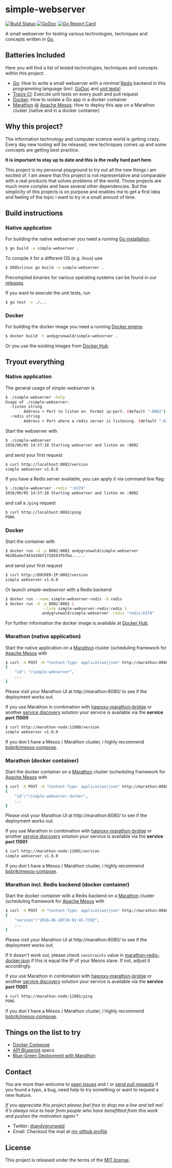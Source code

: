 # simple-webserver

[![Build Status](https://travis-ci.org/andygrunwald/simple-webserver.svg?branch=master)](https://travis-ci.org/andygrunwald/simple-webserver)
[![GoDoc](https://godoc.org/github.com/andygrunwald/simple-webserver?status.svg)](https://godoc.org/github.com/andygrunwald/simple-webserver)
[![Go Report Card](https://goreportcard.com/badge/github.com/andygrunwald/simple-webserver)](https://goreportcard.com/report/github.com/andygrunwald/simple-webserver)

A small webserver for testing various technologies, techniques and concepts written in [Go](http://golang.org/).

## Batteries Included

Here you will find a list of tested technologies, techniques and concepts within this project:

* [Go](http://golang.org/): How to write a small webserver with a minimal [Redis](http://redis.io/) backend in this programming language (incl. [GoDoc](https://godoc.org/github.com/andygrunwald/simple-webserver) and [unit tests](./main_test.go))
* [Travis CI](https://travis-ci.org/): Execute unit tests on every push and pull request
* [Docker](https://www.docker.com/): How to isolate a Go app in a docker container
* [Marathon](https://mesosphere.github.io/marathon/) @ [Apache Mesos](http://mesos.apache.org/): How to deploy this app on a Marathon cluster (native and in a docker container)

## Why this project?

The information technology and computer science world is getting crazy.
Every day new tooling will be released, new techniques comes up and some concepts are getting best practice.

**It is important to stay up to date and this is the really hard part here.**

This project is my personal playground to try out all the new things i am excited of.
I am aware that this project is not representative and comparable with a real products that solves problems of the world.
Those projects are much more complex and have several other dependencies.
But the simplicity of this projects is on purpose and enables me to get a first idea and feeling of the topic i want to try in a small amount of time.

## Build instructions

### Native application

For building the native webserver you need a running [Go installation](https://golang.org/doc/install).

```sh
$ go build -o simple-webserver .
```

To compile it for a different OS (e.g. linux) use

```sh
$ GOOS=linux go build -o simple-webserver .
```

Precompiled binaries for various operating systems can be found in our [releases](https://github.com/andygrunwald/simple-webserver/releases).

If you want to execute the unit tests, run

```sh
$ go test -v ./...
```

### Docker

For building the docker image you need a running [Docker engine](https://docs.docker.com/engine/installation/).

```sh
$ docker build -t andygrunwald/simple-webserver .
```

Or you use the existing images from [Docker Hub](https://hub.docker.com/r/andygrunwald/simple-webserver/).

## Tryout everything

### Native application

The general usage of *simple-webserver* is

```sh
$ ./simple-webserver -help
Usage of ./simple-webserver:
  -listen string
    	Address + Port to listen on. Format ip:port. (default ":8082")
  -redis string
    	Address + Port where a redis server is listening. (default ":6379")
```

Start the webserver with

```sh
$ ./simple-webserver
2016/06/05 14:57:18 Starting webserver and listen on :8082
```

and send your first request

```sh
$ curl http://localhost:8082/version
simple webserver v1.0.0
```

If you have a Redis server available, you can apply it via command line flag:

```sh
$ ./simple-webserver -redis ":6379"
2016/06/05 14:57:18 Starting webserver and listen on :8082
```

and call a `/ping` request

```sh
$ curl http://localhost:8082/ping
PONG
```

### Docker

Start the container with

```sh
$ docker run -d -p 8082:8082 andygrunwald/simple-webserver
9b20babef443420bf1728583fbfba......
```

and send your first request

```sh
$ curl http://DOCKER-IP:8082/version
simple webserver v1.0.0
```

Or launch *simple-webserver* with a Redis backend

```sh
$ docker run --name simple-webserver-redis -d redis
$ docker run -d -p 8082:8082 \
				--link simple-webserver-redis:redis \
				andygrunwald/simple-webserver -redis "redis:6379"
```

For further information the docker image is available at [Docker Hub](https://hub.docker.com/r/andygrunwald/simple-webserver/).

### Marathon (native application)

Start the native application on a [Marathon](https://github.com/mesosphere/marathon) cluster (scheduling framework for [Apache Mesos](http://mesos.apache.org/) with

```sh
$ curl -X POST -H "Content-Type: application/json" http://marathon:8080/v2/apps -d@marathon.json
{
    "id": "/simple-webserver",
    ...
}
```

Please visit your Marathon UI at http://marathon:8080/ to see if the deployment works out.

If you use Marathon in combination with [haproxy-marathon-bridge](https://open.mesosphere.com/tutorials/service-discovery/) or another [service discovery](https://mesosphere.github.io/marathon/docs/service-discovery-load-balancing.html) solution your service is available via the **service port 11000**

```sh
$ curl http://marathon-node:11000/version
simple webserver v1.0.0
```

If you don`t have a Mesos / Marathon cluster, i highly recommend [bobrik/mesos-compose](https://github.com/bobrik/mesos-compose).

### Marathon (docker container)

Start the docker container on a [Marathon](https://github.com/mesosphere/marathon) cluster (scheduling framework for [Apache Mesos](http://mesos.apache.org/) with

```sh
$ curl -X POST -H "Content-Type: application/json" http://marathon:8080/v2/apps -d@marathon-docker.json
{
    "id":"/simple-webserver-docker",
    ...
}
```

Please visit your Marathon UI at http://marathon:8080/ to see if the deployment works out.

If you use Marathon in combination with [haproxy-marathon-bridge](https://open.mesosphere.com/tutorials/service-discovery/) or another [service discovery](https://mesosphere.github.io/marathon/docs/service-discovery-load-balancing.html) solution your service is available via the **service port 11001**

```sh
$ curl http://marathon-node:11001/version
simple webserver v1.0.0
```

If you don`t have a Mesos / Marathon cluster, i highly recommend [bobrik/mesos-compose](https://github.com/bobrik/mesos-compose).

### Marathon incl. Redis backend (docker container)

Start the docker container with a Redis backend on a [Marathon](https://github.com/mesosphere/marathon) cluster (scheduling framework for [Apache Mesos](http://mesos.apache.org/) with

```sh
$ curl -X POST -H "Content-Type: application/json" http://marathon:8080/v2/groups -d@marathon-redis-docker.json
{
    "version":"2016-06-18T16:01:45.739Z",
    ...
}
```

Please visit your Marathon UI at http://marathon:8080/ to see if the deployment works out.

If it doesn't work out, please check `constraints` value in [marathon-redis-docker.json](./marathon-redis-docker.json) if this is equal the IP of your Mesos slave. If not, adjust it accordingly.

If you use Marathon in combination with [haproxy-marathon-bridge](https://open.mesosphere.com/tutorials/service-discovery/) or another [service discovery](https://mesosphere.github.io/marathon/docs/service-discovery-load-balancing.html) solution your service is available via the **service port 11001**

```sh
$ curl http://marathon-node:11001/ping
PONG
```

If you don`t have a Mesos / Marathon cluster, i highly recommend [bobrik/mesos-compose](https://github.com/bobrik/mesos-compose).

## Things on the list to try

* [Docker Compose](https://docs.docker.com/compose/overview/)
* [API Blueprint](https://apiblueprint.org/) specs
* [Blue-Green Deployment with Marathon](https://mesosphere.github.io/marathon/docs/blue-green-deploy.html)

## Contact

You are more than welcome to [open issues](https://github.com/andygrunwald/simple-webserver/issues) and / or [send pull requests](https://github.com/andygrunwald/simple-webserver/pulls) if you found a typo, a bug, need help to try something or want to request a new feature.

**If you appreciate this project please feel free to drop me a line and tell me!*
It's always nice to hear from people who have benefitted from this work and pushes the motivation again.**

* Twitter: [@andygrunwald](https://twitter.com/andygrunwald)
* Email: Checkout the mail at [my github profile](https://github.com/andygrunwald)

## License

This project is released under the terms of the [MIT license](http://en.wikipedia.org/wiki/MIT_License).
